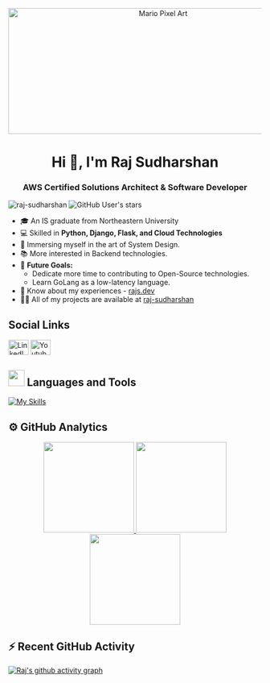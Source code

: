 <p align="center">
  <img src="https://user-images.githubusercontent.com/104893311/219148682-fd27b1a7-85a4-4ac7-8a49-6025a58fb62c.gif" alt="Mario Pixel Art" height="250px" width="600px">
</p>
<h1 align="center">Hi 👋, I'm Raj Sudharshan</h1>
<h3 align="center">AWS Certified Solutions Architect & Software Developer</h3>

<p align="left">
  <img src="https://komarev.com/ghpvc/?username=raj-sudharshan&label=Profile%20views&color=0e75b6&style=flat" alt="raj-sudharshan" />
  <img src="https://img.shields.io/github/stars/raj-sudharshan?label=Stars" alt="GitHub User's stars" >
</p>

- 🎓 An IS graduate from Northeastern University 
- 💻 Skilled in **Python, Django, Flask, and Cloud Technologies**
- 🚀 Immersing myself in the art of System Design. 
- 📚 More interested in Backend technologies.
- 💪 **Future Goals:**
  - Dedicate more time to contributing to Open-Source technologies.
  - Learn GoLang as a low-latency language.
- 📄 Know about my experiences - [rajs.dev](https://rajs.dev/)
- 👨‍💻 All of my projects are available at [raj-sudharshan](https://github.com/raj-sudharshan)

## Social Links
<p align="left">
<a href="https://www.linkedin.com/in/sudharshann05/" target="blank"><img align="center" src="https://raw.githubusercontent.com/rahuldkjain/github-profile-readme-generator/master/src/images/icons/Social/linked-in-alt.svg" alt="LinkedIn - in/sudharshann05" height="30" width="40" /></a>
<a href="https://www.youtube.com/@rajsudharshan" target="blank"><img align="center" src="https://raw.githubusercontent.com/rahuldkjain/github-profile-readme-generator/master/src/images/icons/Social/youtube.svg" alt="Youtube - @rajsudharshan" height="30" width="40" /></a>
</p>

## <img src = "https://media2.giphy.com/media/QssGEmpkyEOhBCb7e1/giphy.gif?cid=ecf05e47a0n3gi1bfqntqmob8g9aid1oyj2wr3ds3mg700bl&rid=giphy.gif" width = 32px> Languages and Tools

[![My Skills](https://skillicons.dev/icons?i=python,django,flask,fastapi,aws,firebase,html,css,javascript,react,postgresql,mongodb,linux,docker,flutter,git,redis,nginx,heroku,gcp&theme=dark)](https://skillicons.dev)
</p>

## ⚙️ GitHub Analytics
<p align="center">
  <a href="https://github.com/raj-sudharshan">
    <img height="180em" src="https://github-readme-stats.vercel.app/api/top-langs/?username=raj-sudharshan&layout=compact&langs_count=8&theme=algolia"/>
    <img height="180em" src="https://github-readme-streak-stats.herokuapp.com/?user=raj-sudharshan&theme=algolia"/>
    <img height="180em" src="https://github-readme-stats.vercel.app/api?username=raj-sudharshan&show_icons=true&theme=algolia&include_all_commits=true&count_private=true"/>
  </a>
</p>

## ⚡ Recent GitHub Activity

[![Raj's github activity graph](https://github-readme-activity-graph.vercel.app/graph?username=raj-sudharshan&bg_color=18122B&color=6096B4&line=3A98B9&point=FCFFE7&area=true&hide_border=false)](https://github.com/ashutosh00710/github-readme-activity-graph)
